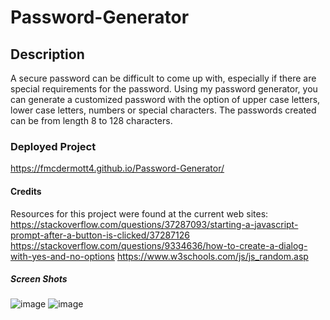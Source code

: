 # Password-Generator
## Description
A secure password can be difficult to come up with, especially if there are special requirements for the password. Using my password generator, you can generate a customized password with the option of upper case letters, lower case letters, numbers or special characters. The passwords created can be from length 8 to 128 characters. 
### Deployed Project
https://fmcdermott4.github.io/Password-Generator/
#### Credits
Resources for this project were found at the current web sites:
https://stackoverflow.com/questions/37287093/starting-a-javascript-prompt-after-a-button-is-clicked/37287126
https://stackoverflow.com/questions/9334636/how-to-create-a-dialog-with-yes-and-no-options
https://www.w3schools.com/js/js_random.asp
##### Screen Shots
![image](https://user-images.githubusercontent.com/76134678/110213544-89e63580-7e6e-11eb-9b49-9c5feaed6f14.png)
![image](https://user-images.githubusercontent.com/76134678/110213586-aa15f480-7e6e-11eb-8701-bc9271de1a00.png)
